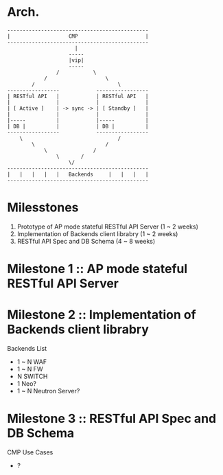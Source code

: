 # Arch.

```
----------------------------------------------
|                   CMP                      |
----------------------------------------------
                      |
                    -----
                    |vip|
                    -----
                /           \
            /                   \
        /                           \
-----------------            -----------------
| RESTful API   |            | RESTful API   |
|               |            |               |
| [ Active ]    | -> sync -> | [ Standby ]   |
|               |            |               |
|-----          |            |-----          |
| DB |          |            | DB |          |
-----------------            -----------------
    \                               /
        \                       /
            \               /
                \       /
                    \/
----------------------------------------------
|   |   |   |   |   Backends     |   |   |   |
----------------------------------------------
```

# Milesstones

1. Prototype of AP mode stateful RESTful API Server (1 ~ 2 weeks)
2. Implementation of Backends client librabry (1 ~ 2 weeks)
3. RESTful API Spec and DB Schema (4 ~ 8 weeks)

# Milestone 1 :: AP mode stateful RESTful API Server

# Milestone 2 :: Implementation of Backends client librabry

Backends List

* 1 ~ N WAF
* 1 ~ N FW
* N SWITCH
* 1 Neo?
* 1 ~ N Neutron Server?

# Milestone 3 :: RESTful API Spec and DB Schema

CMP Use Cases

* ?
